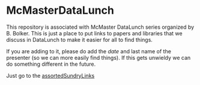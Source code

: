 # McMasterDataLunch

This repository is associated with McMaster DataLunch series organized by  B. Bolker. 
This is just a place to put links to papers and libraries that we discuss in DataLunch to make it easier for all to find things.

If you are adding to it, please do add the *date* and last name of the presenter (so we can more easily find things). If this gets unwieldy we can do something different in the future.

Just go to the [assortedSundryLinks](https://github.com/idworkin/McMasterDataLunch/blob/master/AssortedSundryLinks.md)


